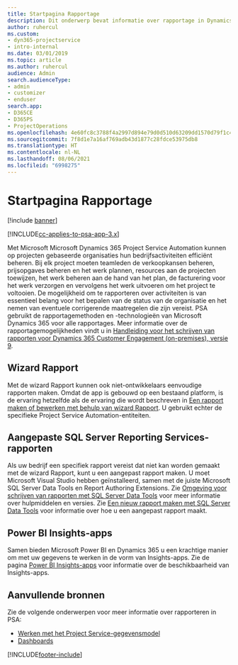 ```yaml
---
title: Startpagina Rapportage
description: Dit onderwerp bevat informatie over rapportage in Dynamics 365 Project Service Automation.
author: ruhercul
ms.custom:
- dyn365-projectservice
- intro-internal
ms.date: 03/01/2019
ms.topic: article
ms.author: ruhercul
audience: Admin
search.audienceType:
- admin
- customizer
- enduser
search.app:
- D365CE
- D365PS
- ProjectOperations
ms.openlocfilehash: 4e60fc8c3788f4a2997d894e79d0d510d63209dd1570d79f1c43c2814d8ab819
ms.sourcegitcommit: 7f8d1e7a16af769adb43d1877c28fdce53975db8
ms.translationtype: HT
ms.contentlocale: nl-NL
ms.lasthandoff: 08/06/2021
ms.locfileid: "6998275"
---
```

# <a name="reporting-home-page"></a>Startpagina Rapportage

[!include [banner](../includes/psa-now-project-operations.md)]

[!INCLUDE[cc-applies-to-psa-app-3.x](../includes/cc-applies-to-psa-app-3x.md)]

Met Microsoft Microsoft Dynamics 365 Project Service Automation kunnen op projecten gebaseerde organisaties hun bedrijfsactiviteiten efficiënt beheren. Bij elk project moeten teamleden de verkoopkansen beheren, prijsopgaves beheren en het werk plannen, resources aan de projecten toewijzen, het werk beheren aan de hand van het plan, de facturering voor het werk verzorgen en vervolgens het werk uitvoeren om het project te voltooien. De mogelijkheid om te rapporteren over activiteiten is van essentieel belang voor het bepalen van de status van de organisatie en het nemen van eventuele corrigerende maatregelen die zijn vereist. PSA gebruikt de rapportagemethoden en -technologieën van Microsoft Dynamics 365 voor alle rapportages. Meer informatie over de rapportagemogelijkheden vindt u in [Handleiding voor het schrijven van rapporten voor Dynamics 365 Customer Engagement (on-premises), versie 9](/dynamics365/customerengagement/on-premises/analytics/reporting-analytics-with-dynamics-365).

## <a name="report-wizard"></a>Wizard Rapport

Met de wizard Rapport kunnen ook niet-ontwikkelaars eenvoudige rapporten maken. Omdat de app is gebouwd op een bestaand platform, is de ervaring hetzelfde als de ervaring die wordt beschreven in [Een rapport maken of bewerken met behulp van wizard Rapport](/dynamics365/customerengagement/on-premises/basics/create-edit-copy-report-wizard). U gebruikt echter de specifieke Project Service Automation-entiteiten.

## <a name="custom-sql-server-reporting-services-reports"></a>Aangepaste SQL Server Reporting Services-rapporten

Als uw bedrijf een specifiek rapport vereist dat niet kan worden gemaakt met de wizard Rapport, kunt u een aangepast rapport maken. U moet Microsoft Visual Studio hebben geïnstalleerd, samen met de juiste Microsoft SQL Server Data Tools en Report Authoring Extensions. Zie [Omgeving voor schrijven van rapporten met SQL Server Data Tools](/dynamics365/customerengagement/on-premises/analytics/report-writing-environment-using-sql-server-data-tools) voor meer informatie over hulpmiddelen en versies. Zie [Een nieuw rapport maken met SQL Server Data Tools](/dynamics365/customerengagement/on-premises/analytics/create-a-new-report-using-sql-server-data-tools) voor informatie over hoe u een aangepast rapport maakt.

## <a name="power-bi-insights-apps"></a>Power BI Insights-apps

Samen bieden Microsoft Power BI en Dynamics 365 u een krachtige manier om met uw gegevens te werken in de vorm van Insights-apps. Zie de pagina [Power BI Insights-apps](https://powerbi.microsoft.com/power-bi-insights-apps/) voor informatie over de beschikbaarheid van Insights-apps.


## <a name="additional-resources"></a>Aanvullende bronnen
Zie de volgende onderwerpen voor meer informatie over rapporteren in PSA:

- [Werken met het Project Service-gegevensmodel](reports-working-project-service-data-model.md)
- [Dashboards](reports-dashboards.md)



[!INCLUDE[footer-include](../includes/footer-banner.md)]